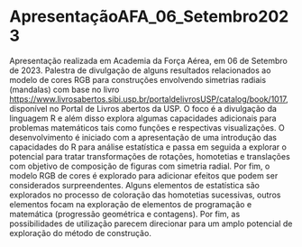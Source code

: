# ApresentaçãoAFA_06_Setembro2023
Apresentação realizada em Academia da Força Aérea, em 06 de Setembro de 2023. Palestra de divulgação  de alguns resultados relacionados ao modelo de cores RGB para 
construções envolvendo simetrias radiais (mandalas) com base no livro https://www.livrosabertos.sibi.usp.br/portaldelivrosUSP/catalog/book/1017, disponível no Portal de
Livros abertos da USP. O foco é a divulgação da linguagem R  e além disso explora algumas capacidades adicionais para problemas matemáticos tais como funções e respectivas 
visualizações. O desenvolvimento é iniciado com a apresentação de uma introdução das capacidades do R para análise estatística e passa em seguida a explorar o potencial 
para tratar transformações de rotações, homotetias e translações com objetivo de composição de figuras com simetria radial. Por fim, o modelo RGB de cores é explorado
para adicionar efeitos que podem ser considerados surpreendentes. Alguns elementos de estatística são explorados no processo de coloração das homotetias sucessivas, 
outros elementos focam na exploração de elementos de programação e matemática (progressão geométrica e contagens). Por fim, as possibilidades de utilização parecem 
direcionar para um amplo potencial de exploração do método de construção.

